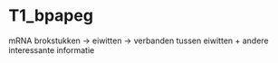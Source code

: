 # T1_bpapeg
mRNA brokstukken -> eiwitten -> verbanden tussen eiwitten + andere interessante informatie
